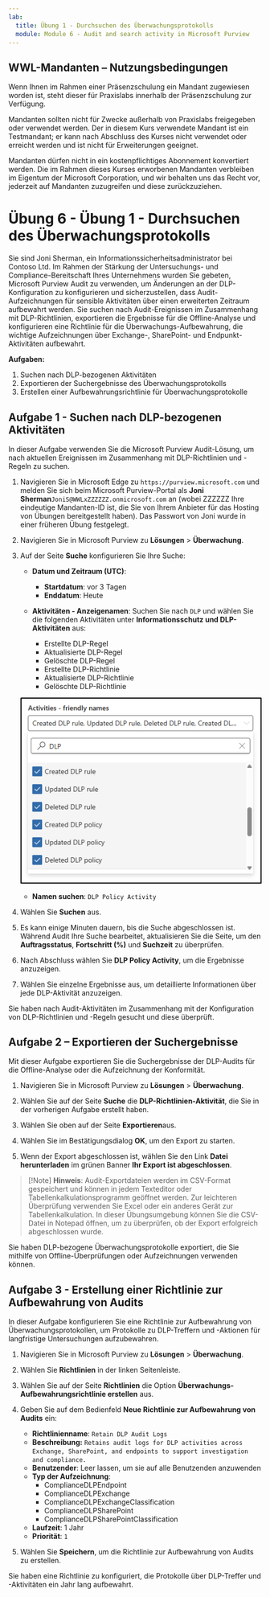 ```yaml
---
lab:
  title: Übung 1 - Durchsuchen des Überwachungsprotokolls
  module: Module 6 - Audit and search activity in Microsoft Purview
---
```


## WWL-Mandanten – Nutzungsbedingungen

Wenn Ihnen im Rahmen einer Präsenzschulung ein Mandant zugewiesen worden ist, steht dieser für Praxislabs innerhalb der Präsenzschulung zur Verfügung.

Mandanten sollten nicht für Zwecke außerhalb von Praxislabs freigegeben oder verwendet werden. Der in diesem Kurs verwendete Mandant ist ein Testmandant; er kann nach Abschluss des Kurses nicht verwendet oder erreicht werden und ist nicht für Erweiterungen geeignet.

Mandanten dürfen nicht in ein kostenpflichtiges Abonnement konvertiert werden. Die im Rahmen dieses Kurses erworbenen Mandanten verbleiben im Eigentum der Microsoft Corporation, und wir behalten uns das Recht vor, jederzeit auf Mandanten zuzugreifen und diese zurückzuziehen.

# Übung 6 - Übung 1 - Durchsuchen des Überwachungsprotokolls

Sie sind Joni Sherman, ein Informationssicherheitsadministrator bei Contoso Ltd. Im Rahmen der Stärkung der Untersuchungs- und Compliance-Bereitschaft Ihres Unternehmens wurden Sie gebeten, Microsoft Purview Audit zu verwenden, um Änderungen an der DLP-Konfiguration zu konfigurieren und sicherzustellen, dass Audit-Aufzeichnungen für sensible Aktivitäten über einen erweiterten Zeitraum aufbewahrt werden. Sie suchen nach Audit-Ereignissen im Zusammenhang mit DLP-Richtlinien, exportieren die Ergebnisse für die Offline-Analyse und konfigurieren eine Richtlinie für die Überwachungs-Aufbewahrung, die wichtige Aufzeichnungen über Exchange-, SharePoint- und Endpunkt-Aktivitäten aufbewahrt.

**Aufgaben:**

1. Suchen nach DLP-bezogenen Aktivitäten
1. Exportieren der Suchergebnisse des Überwachungsprotokolls
1. Erstellen einer Aufbewahrungsrichtlinie für Überwachungsprotokolle

## Aufgabe 1 - Suchen nach DLP-bezogenen Aktivitäten

In dieser Aufgabe verwenden Sie die Microsoft Purview Audit-Lösung, um nach aktuellen Ereignissen im Zusammenhang mit DLP-Richtlinien und -Regeln zu suchen.

1. Navigieren Sie in Microsoft Edge zu `https://purview.microsoft.com` und melden Sie sich beim Microsoft Purview-Portal als **Joni Sherman**`JoniS@WWLxZZZZZZ.onmicrosoft.com` an (wobei ZZZZZZ Ihre eindeutige Mandanten-ID ist, die Sie von Ihrem Anbieter für das Hosting von Übungen bereitgestellt haben). Das Passwort von Joni wurde in einer früheren Übung festgelegt.

1. Navigieren Sie in Microsoft Purview zu **Lösungen** > **Überwachung**.

1. Auf der Seite **Suche** konfigurieren Sie Ihre Suche:

   - **Datum und Zeitraum (UTC)**:

     - **Startdatum**: vor 3 Tagen
     - **Enddatum**: Heute

   - **Aktivitäten - Anzeigenamen**: Suchen Sie nach `DLP` und wählen Sie die folgenden Aktivitäten unter **Informationsschutz und DLP-Aktivitäten** aus:

     - Erstellte DLP-Regel
     - Aktualisierte DLP-Regel
     - Gelöschte DLP-Regel
     - Erstellte DLP-Richtlinie
     - Aktualisierte DLP-Richtlinie
     - Gelöschte DLP-Richtlinie

   ![Der Screenshot zeigt die DLP-Aktivitäten, die in Audit ausgewählt werden können.](../Media/audit-dlp-search.png)

   - **Namen suchen**: `DLP Policy Activity`

1. Wählen Sie **Suchen** aus.

1. Es kann einige Minuten dauern, bis die Suche abgeschlossen ist. Während Audit Ihre Suche bearbeitet, aktualisieren Sie die Seite, um den **Auftragsstatus**, **Fortschritt (%)** und **Suchzeit** zu überprüfen.

1. Nach Abschluss wählen Sie **DLP Policy Activity**, um die Ergebnisse anzuzeigen.

1. Wählen Sie einzelne Ergebnisse aus, um detaillierte Informationen über jede DLP-Aktivität anzuzeigen.

Sie haben nach Audit-Aktivitäten im Zusammenhang mit der Konfiguration von DLP-Richtlinien und -Regeln gesucht und diese überprüft.

## Aufgabe 2 – Exportieren der Suchergebnisse

Mit dieser Aufgabe exportieren Sie die Suchergebnisse der DLP-Audits für die Offline-Analyse oder die Aufzeichnung der Konformität.

1. Navigieren Sie in Microsoft Purview zu **Lösungen** > **Überwachung**.

1. Wählen Sie auf der Seite **Suche** die **DLP-Richtlinien-Aktivität**, die Sie in der vorherigen Aufgabe erstellt haben.

1. Wählen Sie oben auf der Seite **Exportieren**aus.

1. Wählen Sie im Bestätigungsdialog **OK**, um den Export zu starten.

1. Wenn der Export abgeschlossen ist, wählen Sie den Link **Datei herunterladen** im grünen Banner **Ihr Export ist abgeschlossen**.

 > [!Note] **Hinweis**: Audit-Exportdateien werden im CSV-Format gespeichert und können in jedem Texteditor oder Tabellenkalkulationsprogramm geöffnet werden. Zur leichteren Überprüfung verwenden Sie Excel oder ein anderes Gerät zur Tabellenkalkulation. In dieser Übungsumgebung können Sie die CSV-Datei in Notepad öffnen, um zu überprüfen, ob der Export erfolgreich abgeschlossen wurde.

Sie haben DLP-bezogene Überwachungsprotokolle exportiert, die Sie mithilfe von Offline-Überprüfungen oder Aufzeichnungen verwenden können.

## Aufgabe 3 - Erstellung einer Richtlinie zur Aufbewahrung von Audits

In dieser Aufgabe konfigurieren Sie eine Richtlinie zur Aufbewahrung von Überwachungsprotokollen, um Protokolle zu DLP-Treffern und -Aktionen für langfristige Untersuchungen aufzubewahren.

1. Navigieren Sie in Microsoft Purview zu **Lösungen** > **Überwachung**.

1. Wählen Sie **Richtlinien** in der linken Seitenleiste.

1. Wählen Sie auf der Seite **Richtlinien** die Option **Überwachungs-Aufbewahrungsrichtlinie erstellen** aus.

1. Geben Sie auf dem Bedienfeld **Neue Richtlinie zur Aufbewahrung von Audits** ein:

   - **Richtlinienname**: `Retain DLP Audit Logs`
   - **Beschreibung:** `Retains audit logs for DLP activities across Exchange, SharePoint, and endpoints to support investigation and compliance.`
   - **Benutzender**: Leer lassen, um sie auf alle Benutzenden anzuwenden
   - **Typ der Aufzeichnung**:
      - ComplianceDLPEndpoint
      - ComplianceDLPExchange
      - ComplianceDLPExchangeClassification
      - ComplianceDLPSharePoint
      - ComplianceDLPSharePointClassification
   - **Laufzeit**: 1 Jahr
   - **Priorität**: `1`

1. Wählen Sie **Speichern**, um die Richtlinie zur Aufbewahrung von Audits zu erstellen.

Sie haben eine Richtlinie zu konfiguriert, die Protokolle über DLP-Treffer und -Aktivitäten ein Jahr lang aufbewahrt.
